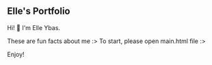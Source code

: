 ## Elle's Portfolio

Hi! 👋 I'm Elle Ybas.

These are fun facts about me :> 
To start, please open main.html file :>

Enjoy!

